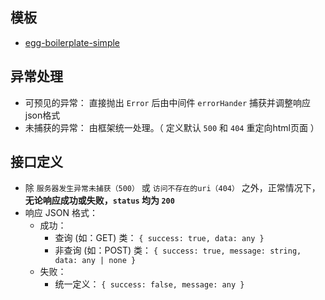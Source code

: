 
## 模板

- [egg-boilerplate-simple](https://github.com/eggjs/egg-boilerplate-simple)

## 异常处理

- 可预见的异常： 直接抛出 `Error` 后由中间件 `errorHander` 捕获并调整响应json格式
- 未捕获的异常： 由框架统一处理。（ 定义默认 `500` 和 `404` 重定向html页面 ）

## 接口定义

- 除 `服务器发生异常未捕获（500）` 或 `访问不存在的uri（404）` 之外，正常情况下，**无论响应成功或失败，`status` 均为 `200`**
- 响应 JSON 格式：
    - 成功：
        - 查询 (如：GET) 类： `{ success: true, data: any }`
        - 非查询 (如：POST) 类： `{ success: true, message: string, data: any | none }`
    - 失败： 
        - 统一定义： `{ success: false, message: any }`